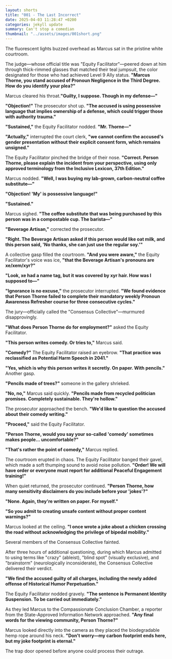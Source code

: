 ```yaml
---
layout: shorts
title: "001 - The Last Incorrect"
date: 2025-04-03 11:28:47 +0200
categories: jekyll update
summary: Can't stop a comedian
thumbnail: "../assets/images/001short.png"
---
```


The fluorescent lights buzzed overhead as Marcus sat in the pristine white courtroom.

The judge—whose official title was "Equity Facilitator"—peered down at him through thick-rimmed glasses that matched their teal jumpsuit, the color designated for those who had achieved Level 9 Ally status.
**"Marcus Thorne, you stand accused of Pronoun Negligence in the Third Degree. How do you identify your plea?"**

Marcus cleared his throat.**"Guilty, I suppose. Though in my defense—"**

**"Objection!"** The prosecutor shot up. **"The accused is using possessive language that implies ownership of a defense, which could trigger those with authority trauma."**

**"Sustained,"** the Equity Facilitator nodded. **"Mr. Thorne—"**

**"Actually,"** interrupted the court clerk, **"we cannot confirm the accused's gender presentation without their explicit consent form, which remains unsigned."**

The Equity Facilitator pinched the bridge of their nose. **"Correct. Person Thorne, please explain the incident from your perspective, using only approved terminology from the Inclusive Lexicon, 37th Edition."**

Marcus nodded. **"Well, I was buying my lab-grown, carbon-neutral coffee substitute—"**

**"Objection! 'My' is possessive language!"**

**"Sustained."**

Marcus sighed. **"The coffee substitute that was being purchased by this person was in a compostable cup. The barista—"**

**"Beverage Artisan,"** corrected the prosecutor.

**"Right. The Beverage Artisan asked if this person would like oat milk, and this person said, 'No thanks, she can just use the regular soy.'"**

A collective gasp filled the courtroom.
**"And you were aware,"** the Equity Facilitator's voice was ice, **"that the Beverage Artisan's pronouns are xe/xem/xyr?"**

**"Look, xe had a name tag, but it was covered by xyr hair. How was I supposed to—"**

**"Ignorance is no excuse,"** the prosecutor interrupted. **"We found evidence that Person Thorne failed to complete their mandatory weekly Pronoun Awareness Refresher course for three consecutive cycles."**

The jury—officially called the "Consensus Collective"—murmured disapprovingly.

**"What does Person Thorne do for employment?"** asked the Equity Facilitator.

**"This person writes comedy. Or tries to,"** Marcus said.

**"Comedy?"** The Equity Facilitator raised an eyebrow. **"That practice was reclassified as Potential Harm Speech in 2041."**

**"Yes, which is why this person writes it secretly. On paper. With pencils."**
Another gasp.

**"Pencils made of trees?"** someone in the gallery shrieked.

**"No, no,"** Marcus said quickly. **"Pencils made from recycled politician promises. Completely sustainable. They're hollow."**

The prosecutor approached the bench. **"We'd like to question the accused about their comedy writing."**

**"Proceed,"** said the Equity Facilitator.

**"Person Thorne, would you say your so-called 'comedy' sometimes makes people... uncomfortable?"**

**"That's rather the point of comedy,"** Marcus replied.

The courtroom erupted in chaos. The Equity Facilitator banged their gavel, which made a soft thumping sound to avoid noise pollution.
**"Order! We will have order or everyone must report for additional Peaceful Engagement training!"**

When quiet returned, the prosecutor continued. **"Person Thorne, how many sensitivity disclaimers do you include before your 'jokes'?"**

**"None. Again, they're written on paper. For myself."**

**"So you admit to creating unsafe content without proper content warnings?"**

Marcus looked at the ceiling. **"I once wrote a joke about a chicken crossing the road without acknowledging the privilege of bipedal mobility."**

Several members of the Consensus Collective fainted.

After three hours of additional questioning, during which Marcus admitted to using terms like "crazy" (ableist), "blind spot" (visually exclusive), and "brainstorm" (neurologically inconsiderate), the Consensus Collective delivered their verdict.

**"We find the accused guilty of all charges, including the newly added offense of Historical Humor Perpetuation."**

The Equity Facilitator nodded gravely. **"The sentence is Permanent Identity Suspension. To be carried out immediately."**

As they led Marcus to the Compassionate Conclusion Chamber, a reporter from the State-Approved Information Network approached.
**"Any final words for the viewing community, Person Thorne?"**

Marcus looked directly into the camera as they placed the biodegradable hemp rope around his neck.
**"Don't worry—my carbon footprint ends here, but my joke footprint is eternal."**

The trap door opened before anyone could process their outrage.

